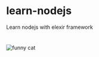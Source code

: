 # learn-nodejs
Learn nodejs with elexir framework
#
#
#
![funny cat](https://pp.userapi.com/c836524/v836524088/70842/yrP6JzHt_4k.jpg)
